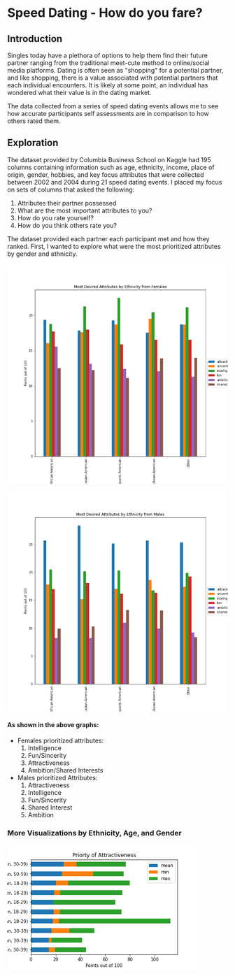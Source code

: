 # Speed Dating - How do you fare?
## Introduction 
Singles today have a plethora of options to help them find their future partner ranging from the traditional meet-cute method to online/social media platforms. Dating is often seen as "shopping" for a potential partner, and like shopping, there is a value associated with potential partners that each individual encounters. It is likely at some point, an individual has wondered what their value is in the dating market. 

The data collected from a series of speed dating events allows me to see how accurate participants self assessments are in comparison to how others rated them. 

## Exploration
The dataset provided by Columbia Business School on Kaggle had 195 columns containing information such as age, ethnicity, income, place of origin, gender, hobbies, and key focus attributes that were collected between 2002 and 2004 during 21 speed dating events. I placed my focus on sets of columns that asked the following:
  1. Attributes their partner possessed
  2. What are the most important attributes to you?
  3. How do you rate yourself?
  4. How do you think others rate you?

The dataset provided each partner each participant met and how they ranked. First, I wanted to explore what were the most prioritized attributes by gender and ethnicity. 


![alt text](https://github.com/okwan91/Speed_dating/blob/main/images/Desired%20Attributes%20for%20Males.png?raw=True "Desired Attributes for Males")

![alt text](https://github.com/okwan91/Speed_dating/blob/main/images/Desired%20Attributes%20for%20Females.png?raw=True "Desired Attributes for Females")

#### As shown in the above graphs:
  * Females prioritized attributes:
    1. Intelligence
    2. Fun/Sincerity
    3. Attractiveness
    4. Ambition/Shared Interests
  * Males prioritized Attributes:
     1. Attractiveness
     2. Intelligence
     3. Fun/Sincerity
     4. Shared Interest
     5. Ambition 

### More Visualizations by Ethnicity, Age, and Gender

![alt text](https://github.com/okwan91/Speed_dating/blob/main/images/f_attr1_1.png?raw=True "Female attractiveness priority")
